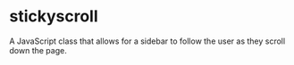 stickyscroll
============

A JavaScript class that allows for a sidebar to follow the user as they scroll down the page.
